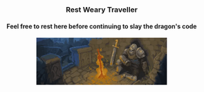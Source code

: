 <h3 align="center">
  Rest Weary Traveller
</h3>

<h4 align="center">
Feel free to rest here before continuing to slay the dragon's code
</h4>

<p align="center">
  <img width="60%" src="/images/warrior rest wide.gif"/>
</p>

<!--
**arrofirezasatria/arrofirezasatria** is a ✨ _special_ ✨ repository because its `README.md` (this file) appears on your GitHub profile.

Here are some ideas to get you started:

- 🔭 I’m currently working on ...
- 🌱 I’m currently learning ...
- 👯 I’m looking to collaborate on ...
- 🤔 I’m looking for help with ...
- 💬 Ask me about ...
- 📫 How to reach me: ...
- 😄 Pronouns: ...
- ⚡ Fun fact: ...
-->
